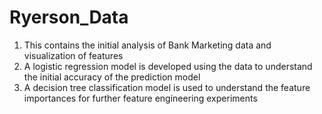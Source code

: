 # Ryerson_Data
1. This contains the initial analysis of Bank Marketing data and visualization of features
2. A logistic regression model is developed using the data to understand the initial accuracy of the prediction model
3. A decision tree classification model is used to understand the feature importances for further feature engineering experiments
